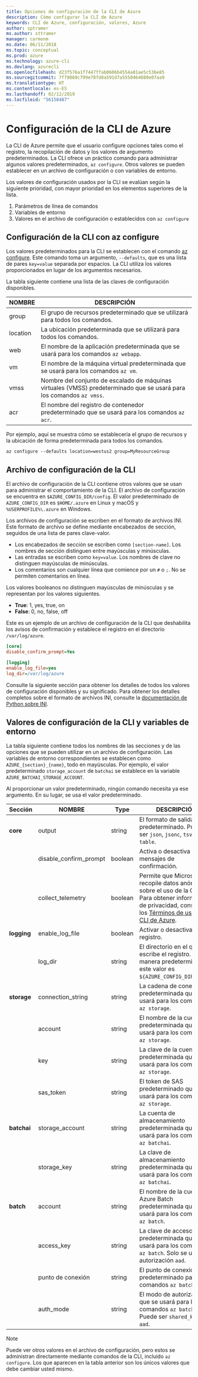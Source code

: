 ```yaml
---
title: Opciones de configuración de la CLI de Azure
description: Cómo configurar la CLI de Azure
keywords: CLI de Azure, configuración, valores, Azure
author: sptramer
ms.author: sttramer
manager: carmonm
ms.date: 06/11/2018
ms.topic: conceptual
ms.prod: azure
ms.technology: azure-cli
ms.devlang: azurecli
ms.openlocfilehash: d23f576a1f7447ffab0606b4554a81ae5c536e85
ms.sourcegitcommit: 7f79860c799e78fd8a591d7a5550464080e07aa9
ms.translationtype: HT
ms.contentlocale: es-ES
ms.lasthandoff: 02/12/2019
ms.locfileid: "56158487"
---
```

# <a name="azure-cli-configuration"></a>Configuración de la CLI de Azure

La CLI de Azure permite que el usuario configure opciones tales como el registro, la recopilación de datos y los valores de argumento predeterminados.
La CLI ofrece un práctico comando para administrar algunos valores predeterminados, `az configure`. Otros valores se pueden establecer en un archivo de configuración o con variables de entorno.

Los valores de configuración usados por la CLI se evalúan según la siguiente prioridad, con mayor prioridad en los elementos superiores de la lista.

1. Parámetros de línea de comandos
2. Variables de entorno
3. Valores en el archivo de configuración o establecidos con `az configure`

## <a name="cli-configuration-with-az-configure"></a>Configuración de la CLI con az configure

Los valores predeterminados para la CLI se establecen con el comando [az configure](/cli/azure/reference-index#az-configure).
Este comando toma un argumento, `--defaults`, que es una lista de pares `key=value` separada por espacios. La CLI utiliza los valores proporcionados en lugar de los argumentos necesarios.

La tabla siguiente contiene una lista de las claves de configuración disponibles.

| NOMBRE | DESCRIPCIÓN |
|------|-------------|
| group | El grupo de recursos predeterminado que se utilizará para todos los comandos. |
| location | La ubicación predeterminada que se utilizará para todos los comandos. |
| web | El nombre de la aplicación predeterminada que se usará para los comandos `az webapp`. |
| vm | El nombre de la máquina virtual predeterminada que se usará para los comandos `az vm`. |
| vmss | Nombre del conjunto de escalado de máquinas virtuales (VMSS) predeterminado que se usará para los comandos `az vmss`. |
| acr | El nombre del registro de contenedor predeterminado que se usará para los comandos `az acr`. |

Por ejemplo, aquí se muestra cómo se establecería el grupo de recursos y la ubicación de forma predeterminada para todos los comandos.

```azurecli-interactive
az configure --defaults location=westus2 group=MyResourceGroup
```

## <a name="cli-configuration-file"></a>Archivo de configuración de la CLI

El archivo de configuración de la CLI contiene otros valores que se usan para administrar el comportamiento de la CLI. El archivo de configuración se encuentra en `$AZURE_CONFIG_DIR/config`. El valor predeterminado de `AZURE_CONFIG_DIR` es `$HOME/.azure` en Linux y macOS y `%USERPROFILE%\.azure` en Windows.

Los archivos de configuración se escriben en el formato de archivos INI. Este formato de archivo se define mediante encabezados de sección, seguidos de una lista de pares clave-valor.

* Los encabezados de sección se escriben como `[section-name]`. Los nombres de sección distinguen entre mayúsculas y minúsculas.
* Las entradas se escriben como `key=value`. Los nombres de clave no distinguen mayúsculas de minúsculas.
* Los comentarios son cualquier línea que comience por un `#` o `;`. No se permiten comentarios en línea.

Los valores booleanos no distinguen mayúsculas de minúsculas y se representan por los valores siguientes.

* __True__: 1, yes, true, on
* __False__: 0, no, false, off

Este es un ejemplo de un archivo de configuración de la CLI que deshabilita los avisos de confirmación y establece el registro en el directorio `/var/log/azure`.

```ini
[core]
disable_confirm_prompt=Yes

[logging]
enable_log_file=yes
log_dir=/var/log/azure
```

Consulte la siguiente sección para obtener los detalles de todos los valores de configuración disponibles y su significado. Para obtener los detalles completos sobre el formato de archivos INI, consulte la [documentación de Python sobre INI](https://docs.python.org/3/library/configparser.html#supported-ini-file-structure).

## <a name="cli-configuration-values-and-environment-variables"></a>Valores de configuración de la CLI y variables de entorno

La tabla siguiente contiene todos los nombres de las secciones y de las opciones que se pueden utilizar en un archivo de configuración. Las variables de entorno correspondientes se establecen como `AZURE_{section}_{name}`, todo en mayúsculas. Por ejemplo, el valor predeterminado `storage_account` de `batchai` se establece en la variable `AZURE_BATCHAI_STORAGE_ACCOUNT`.

Al proporcionar un valor predeterminado, ningún comando necesita ya ese argumento. En su lugar, se usa el valor predeterminado.

| Sección | NOMBRE      | Type | DESCRIPCIÓN|
|---------|-----------|------|------------|
| __core__ | output | string | El formato de salida predeterminado. Puede ser `json`, `jsonc`, `tsv` o `table`. |
| | disable\_confirm\_prompt | boolean | Activa o desactiva los mensajes de confirmación. |
| | collect\_telemetry | boolean | Permite que Microsoft recopile datos anónimos sobre el uso de la CLI. Para obtener información de privacidad, consulte los [Términos de uso de la CLI de Azure](http://aka.ms/AzureCliLegal). |
| __logging__ | enable\_log\_file | boolean | Activar o desactivar el registro. |
| | log\_dir | string | El directorio en el que se escribe el registro. De manera predeterminada, este valor es `${AZURE_CONFIG_DIR}/logs`. |
| __storage__ | connection\_string | string | La cadena de conexión predeterminada que se usará para los comandos `az storage`. |
| | account | string | El nombre de la cuenta predeterminada que se usará para los comandos `az storage`. |
| | key | string | La clave de la cuenta predeterminada que se usará para los comandos `az storage`. |
| | sas\_token | string | El token de SAS predeterminado que se usará para los comandos `az storage`. |
| __batchai__ | storage\_account | string | La cuenta de almacenamiento predeterminada que se usará para los comandos `az batchai`. |
| | storage\_key | string | La clave de almacenamiento predeterminada que se usará para los comandos `az batchai`. |
| __batch__ | account | string | El nombre de la cuenta de Azure Batch predeterminada que se usará para los comandos `az batch`. |
| | access\_key | string | La clave de acceso predeterminada que se usará para los comandos `az batch`. Solo se usa con autorización `aad`. |
| | punto de conexión | string | El punto de conexión predeterminado para los comandos `az batch`. |
| | auth\_mode | string | El modo de autorización que se usará para los comandos `az batch`. Puede ser `shared_key` o `aad`. |

> [!NOTE]
> Puede ver otros valores en el archivo de configuración, pero estos se administran directamente mediante comandos de la CLI, incluido `az configure`. Los que aparecen en la tabla anterior son los únicos valores que debe cambiar usted mismo.
